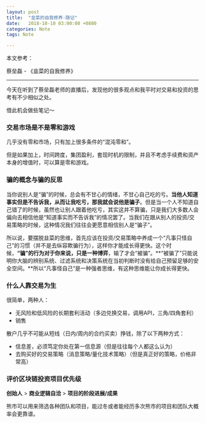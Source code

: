 ```yaml
---
layout: post
title:  "韭菜的自我修养-随记"
date:   2018-10-10 03:00:00 +0800
categories: Note
tags: Note

---
```


本文参考：

蔡垒磊 - 《韭菜的自我修养》   

---

今天在听到了蔡垒磊老师的直播后，发现他的很多观点和我平时对交易和投资的思考有不少相似之处。

借此机会做些笔记～

### 交易市场是不是零和游戏

几乎没有零和市场，只有加上很多条件的“混沌零和”。

但是如果加上，时间跨度，集团盈利，套现时机的限制，并且不考虑手续费和资产本身的增值时，可以算是零和游戏。


### 骗的概念与骗的反思

当你说别人是“骗”的时候，总会有不甘心的情绪，不甘心自己吃的亏。**当他人知道事实但是不告诉我，从而让我吃亏，那我就会说他是骗子**。但是当一个人不知道自己错了的时候，虽然也让别人跟着他吃亏，其实这并不算骗，只是我们大多数人会偏向去相信他是“知道事实而不告诉我”的情况罢了。当我们在跟从别人的投资/交易策略的时候，这种情况我们往往会更愿意相信别人是“骗子”。

所以说，要摆脱韭菜的思维，首先应该在投资/交易策略中养成一个“凡事只怪自己”的习惯（并不是去纵容欺骗行为），这样你才能成长得更快。这个时候，**“骗”的行为对于你来说，只是一种博弈**，输了才会“被骗”。**“被骗了”只能说明你大脑的辨别系统、过滤系统和决策系统在当初判断时没有给自己预留足够的安全空间。**所以“凡事怪自己“是一种强者思维，有这种思维能让你成长得更快。


### 什么人靠交易为生

很简单，两种人：

- 无风险和低风险的长期套利活动（多边兑换交易，调用API，三角/四角套利）
- 销售

散户几乎不可能从短线（日内/周内的合约买卖）挣钱，除了以下两种方式：

- 信息差，必须笃定你处在第一信息源（但是往往每个人都这么认为）
- 去购买好的交易策略（消息策略/量化技术策略）（但是真正好的策略，价格非常高）

### 评价区块链投资项目优先级

**创始人** > **商业逻辑自洽** > **项目的阶段进展/成果** 

熊市可以用来筛选各种团队和项目，能过冬或者能经历多次熊市的项目和团队大概率会更靠谱。 

















